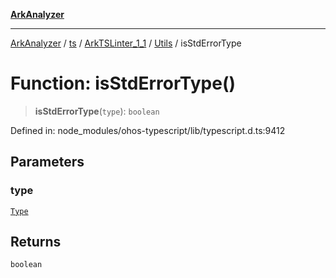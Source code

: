 [**ArkAnalyzer**](../../../../../../../../README.md)

***

[ArkAnalyzer](../../../../../../../../globals.md) / [ts](../../../../../README.md) / [ArkTSLinter\_1\_1](../../../README.md) / [Utils](../README.md) / isStdErrorType

# Function: isStdErrorType()

> **isStdErrorType**(`type`): `boolean`

Defined in: node\_modules/ohos-typescript/lib/typescript.d.ts:9412

## Parameters

### type

[`Type`](../../../../../interfaces/Type.md)

## Returns

`boolean`
